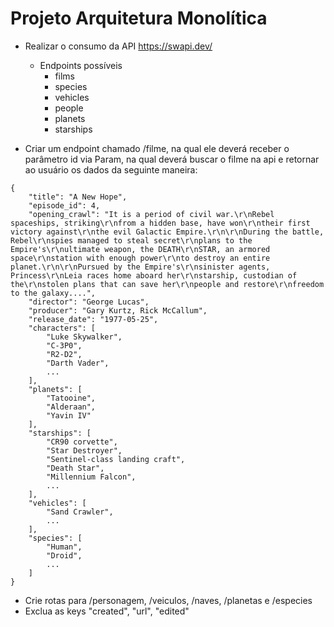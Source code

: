 # Projeto Arquitetura Monolítica

- Realizar o consumo da API https://swapi.dev/
    - Endpoints possíveis
        - films
        - species
        - vehicles 
        - people
        - planets
        - starships
    
- Criar um endpoint chamado /filme, na qual ele deverá receber o parâmetro id via Param, na qual deverá buscar o filme na api e retornar ao usuário os dados da seguinte maneira:

```
{
    "title": "A New Hope",
	"episode_id": 4,
	"opening_crawl": "It is a period of civil war.\r\nRebel spaceships, striking\r\nfrom a hidden base, have won\r\ntheir first victory against\r\nthe evil Galactic Empire.\r\n\r\nDuring the battle, Rebel\r\nspies managed to steal secret\r\nplans to the Empire's\r\nultimate weapon, the DEATH\r\nSTAR, an armored space\r\nstation with enough power\r\nto destroy an entire planet.\r\n\r\nPursued by the Empire's\r\nsinister agents, Princess\r\nLeia races home aboard her\r\nstarship, custodian of the\r\nstolen plans that can save her\r\npeople and restore\r\nfreedom to the galaxy....",
	"director": "George Lucas",
	"producer": "Gary Kurtz, Rick McCallum",
	"release_date": "1977-05-25",
	"characters": [
		"Luke Skywalker",
		"C-3P0",
		"R2-D2",
		"Darth Vader",
		...
	],
	"planets": [
		"Tatooine",
		"Alderaan",
		"Yavin IV"
	],
	"starships": [
		"CR90 corvette",
		"Star Destroyer",
		"Sentinel-class landing craft",
		"Death Star",
		"Millennium Falcon",
		...
	],
	"vehicles": [
		"Sand Crawler",
		...
	],
	"species": [
		"Human",
		"Droid",
		...
	]
}
```

- Crie rotas para /personagem, /veiculos, /naves, /planetas e /especies
- Exclua as keys "created", "url", "edited"